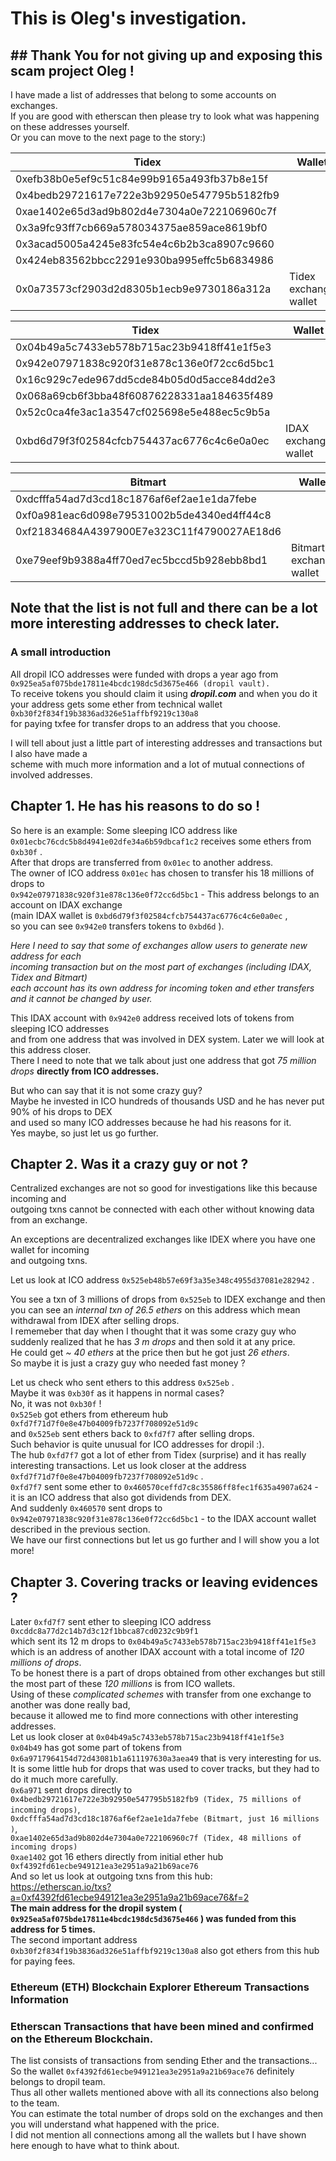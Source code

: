 # This is Oleg's investigation.

## ## Thank You for not giving up and exposing this scam project Oleg !

I have made a list of addresses that belong to some accounts on exchanges.<br>
If you are good with etherscan then please try to look what was happening on these addresses yourself.<br>
Or you can move to the next page to the story:)

Tidex                                      | Wallet
------------------------------------------ | ---------------------
0xefb38b0e5ef9c51c84e99b9165a493fb37b8e15f |
0x4bedb29721617e722e3b92950e547795b5182fb9 |
0xae1402e65d3ad9b802d4e7304a0e722106960c7f |
0x3a9fc93ff7cb669a578034375ae859ace8619bf0 |
0x3acad5005a4245e83fc54e4c6b2b3ca8907c9660 |
0x424eb83562bbcc2291e930ba995effc5b6834986 |
0x0a73573cf2903d2d8305b1ecb9e9730186a312a  | Tidex exchange wallet

Tidex                                      | Wallet
------------------------------------------ | --------------------
0x04b49a5c7433eb578b715ac23b9418ff41e1f5e3 |
0x942e07971838c920f31e878c136e0f72cc6d5bc1 |
0x16c929c7ede967dd5cde84b05d0d5acce84dd2e3 |
0x068a69cb6f3bba48f60876228331aa184635f489 |
0x52c0ca4fe3ac1a3547cf025698e5e488ec5c9b5a |
0xbd6d79f3f02584cfcb754437ac6776c4c6e0a0ec | IDAX exchange wallet

Bitmart                                    | Wallet
------------------------------------------ | -----------------------
0xdcfffa54ad7d3cd18c1876af6ef2ae1e1da7febe |
0xf0a981eac6d098e79531002b5de4340ed4ff44c8 |
0xf21834684A4397900E7e323C11f4790027AE18d6 |
0xe79eef9b9388a4ff70ed7ec5bccd5b928ebb8bd1 | Bitmart exchange wallet

## Note that the list is not full and there can be a lot more interesting addresses to check later.

### A small introduction

All dropil ICO addresses were funded with drops a year ago from<br>
`0x925ea5af075bde17811e4bcdc198dc5d3675e466 (dropil vault).`<br>
To receive tokens you should claim it using **_dropil.com_** and when you do it your address gets some ether from technical wallet<br>
`0xb30f2f834f19b3836ad326e51affbf9219c130a8`<br>
for paying txfee for transfer drops to an address that you choose.

I will tell about just a little part of interesting addresses and transactions but I also have made a<br>
scheme with much more information and a lot of mutual connections of involved addresses.

## Chapter 1\. **He has his reasons to do so !**

So here is an example: Some sleeping ICO address like<br>
`0x01ecbc76cdc5b8d4941e02dfe34a6b59dbcaf1c2` receives some ethers from `0xb30f` .<br>
After that drops are transferred from `0x01ec` to another address.<br>
The owner of ICO address `0x01ec` has chosen to transfer his 18 millions of drops to<br>
`0x942e07971838c920f31e878c136e0f72cc6d5bc1` - This address belongs to an account on IDAX exchange<br>
(main IDAX wallet is `0xbd6d79f3f02584cfcb754437ac6776c4c6e0a0ec` ,<br>
so you can see `0x942e0` transfers tokens to `0xbd6d` ).<br>

_Here I need to say that some of exchanges allow users to generate new address for each<br>
incoming transaction but on the most part of exchanges (including IDAX, Tidex and Bitmart)<br>
each account has its own address for incoming token and ether transfers and it cannot be changed by user._

This IDAX account with `0x942e0` address received lots of tokens from sleeping ICO addresses<br>
and from one address that was involved in DEX system. Later we will look at this address closer.<br>
There I need to note that we talk about just one address that got _75 million drops_ **directly from ICO addresses.**

But who can say that it is not some crazy guy?<br>
Maybe he invested in ICO hundreds of thousands USD and he has never put 90% of his drops to DEX<br>
and used so many ICO addresses because he had his reasons for it.<br>
Yes maybe, so just let us go further.

## Chapter 2\. **Was it a crazy guy or not ?**

Centralized exchanges are not so good for investigations like this because incoming and<br>
outgoing txns cannot be connected with each other without knowing data from an exchange.<br>

An exceptions are decentralized exchanges like IDEX where you have one wallet for incoming<br>
and outgoing txns.<br>

Let us look at ICO address `0x525eb48b57e69f3a35e348c4955d37081e282942` .<br>

You see a txn of 3 millions of drops from `0x525eb` to IDEX exchange and then you can see an _internal txn of 26.5 ethers_ on this address which mean withdrawal from IDEX after selling drops.<br>
I rememeber that day when I thought that it was some crazy guy who suddenly realized that he has _3 m drops_ and then sold it at any price.<br>
He could get _~ 40 ethers_ at the price then but he got just _26 ethers_.<br>
So maybe it is just a crazy guy who needed fast money ?

Let us check who sent ethers to this address `0x525eb` .<br>
Maybe it was `0xb30f` as it happens in normal cases?<br>
No, it was not `0xb30f` !<br>
`0x525eb` got ethers from ethereum hub `0xfd7f71d7f0e8e47b04009fb7237f708092e51d9c`<br>
and `0x525eb` sent ethers back to `0xfd7f7` after selling drops.<br>
Such behavior is quite unusual for ICO addresses for dropil :).<br>
The hub `0xfd7f7` got a lot of ether from Tidex (surprise) and it has really interesting transactions. Let us look closer at the address<br>
`0xfd7f71d7f0e8e47b04009fb7237f708092e51d9c` .<br>
`0xfd7f7` sent some ether to `0x460570ceffd7c8c35586ff8fec1f635a4907a624` - it is an ICO address that also got dividends from DEX.<br>
And suddenly `0x460570` sent drops to `0x942e07971838c920f31e878c136e0f72cc6d5bc1` - to the IDAX account wallet described in the previous section.<br>
We have our first connections but let us go further and I will show you a lot more!<br>

## Chapter 3\. Covering tracks or leaving evidences ?

Later `0xfd7f7` sent ether to sleeping ICO address `0xcddc8a77d2c14b7d3c12f1bbca87cd0232c9b9f1`<br>
which sent its 12 m drops to `0x04b49a5c7433eb578b715ac23b9418ff41e1f5e3`<br>
which is an address of another IDAX account with a total income of _120 millions of drops_.<br>
To be honest there is a part of drops obtained from other exchanges but still the most part of these _120 millions_ is from ICO wallets.<br>
Using of these _complicated schemes_ with transfer from one exchange to another was done really bad,<br>
because it allowed me to find more connections with other interesting addresses.<br>
Let us look closer at `0x04b49a5c7433eb578b715ac23b9418ff41e1f5e3`<br>
`0x04b49` has got some part of tokens from `0x6a9717964154d72d43081b1a611197630a3aea49` that is very interesting for us.<br>
It is some little hub for drops that was used to cover tracks, but they had to do it much more carefully.<br>
`0x6a971` sent drops directly to<br>
`0x4bedb29721617e722e3b92950e547795b5182fb9 (Tidex, 75 millions of incoming drops)`,<br>
`0xdcfffa54ad7d3cd18c1876af6ef2ae1e1da7febe (Bitmart, just 16 millions )`,<br>
`0xae1402e65d3ad9b802d4e7304a0e722106960c7f (Tidex, 48 millions of incoming drops)`<br>
`0xae1402` got 16 ethers directly from initial ether hub `0xf4392fd61ecbe949121ea3e2951a9a21b69ace76`<br>
And so let us look at outgoing txns from this hub:<br>
<https://etherscan.io/txs?a=0xf4392fd61ecbe949121ea3e2951a9a21b69ace76&f=2><br>
**The main address for the dropil system ( `0x925ea5af075bde17811e4bcdc198dc5d3675e466` ) was funded from this address for 5 times.**<br>
The second important address `0xb30f2f834f19b3836ad326e51affbf9219c130a8` also got ethers from this hub for paying fees.

### Ethereum (ETH) Blockchain Explorer Ethereum Transactions Information<br>

### Etherscan Transactions that have been mined and confirmed on the Ethereum Blockchain.<br>

The list consists of transactions from sending Ether and the transactions...<br>
So the wallet `0xf4392fd61ecbe949121ea3e2951a9a21b69ace76` definitely belongs to dropil team.<br>
Thus all other wallets mentioned above with all its connections also belong to the team.<br>
You can estimate the total number of drops sold on the exchanges and then you will understand what happened with the price.<br>
I did not mention all connections among all the wallets but I have shown here enough to have what to think about.
